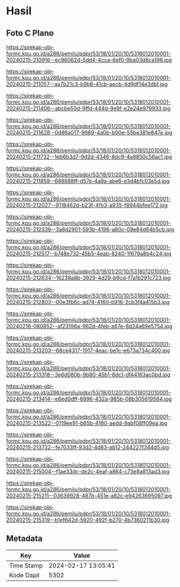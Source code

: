 # Hasil

## Foto C Plano

https://sirekap-obj-formc.kpu.go.id/a286/pemilu/pdpr/53/18/01/20/10/5318012010001-20240215-210916--ec96062d-5dd4-4cca-8ef0-9ba03d8ca196.jpg

https://sirekap-obj-formc.kpu.go.id/a286/pemilu/pdpr/53/18/01/20/10/5318012010001-20240215-211057--aa7b21c3-b9b8-41cb-aecb-4d9df14e3dbf.jpg

https://sirekap-obj-formc.kpu.go.id/a286/pemilu/pdpr/53/18/01/20/10/5318012010001-20240215-211406--abcbe50d-9ffd-444d-9e9f-e2e24e979933.jpg

https://sirekap-obj-formc.kpu.go.id/a286/pemilu/pdpr/53/18/01/20/10/5318012010001-20240215-211628--0d86a017-9669-4a0b-b00e-55be381e847e.jpg

https://sirekap-obj-formc.kpu.go.id/a286/pemilu/pdpr/53/18/01/20/10/5318012010001-20240215-211732--1eb6b3d7-9d2d-4346-8dc9-4a8850c56ac1.jpg

https://sirekap-obj-formc.kpu.go.id/a286/pemilu/pdpr/53/18/01/20/10/5318012010001-20240215-211859--688888ff-d57e-4a9a-abe6-e3d4bfc03e5d.jpg

https://sirekap-obj-formc.kpu.go.id/a286/pemilu/pdpr/53/18/01/20/10/5318012010001-20240215-212027--9118462d-b23f-4fb3-a935-f8944bfee172.jpg

https://sirekap-obj-formc.kpu.go.id/a286/pemilu/pdpr/53/18/01/20/10/5318012010001-20240215-212336--3a8d2901-593b-4196-a80c-09e84d64b5cb.jpg

https://sirekap-obj-formc.kpu.go.id/a286/pemilu/pdpr/53/18/01/20/10/5318012010001-20240215-212517--b748e732-45b5-4eab-8240-1f679a8b4c24.jpg

https://sirekap-obj-formc.kpu.go.id/a286/pemilu/pdpr/53/18/01/20/10/5318012010001-20240215-212634--16238a8b-3929-4d29-b9cd-f7a1b291c723.jpg

https://sirekap-obj-formc.kpu.go.id/a286/pemilu/pdpr/53/18/01/20/10/5318012010001-20240215-212803--00e3fb6c-ad74-4160-b916-2cb3f4a415b3.jpg

https://sirekap-obj-formc.kpu.go.id/a286/pemilu/pdpr/53/18/01/20/10/5318012010001-20240216-080852--af23196a-962d-4feb-a67e-8d24a69e5754.jpg

https://sirekap-obj-formc.kpu.go.id/a286/pemilu/pdpr/53/18/01/20/10/5318012010001-20240215-213203--68ce4317-1917-4eac-be1c-e673a734c400.jpg

https://sirekap-obj-formc.kpu.go.id/a286/pemilu/pdpr/53/18/01/20/10/5318012010001-20240215-213318--3e6d080b-9b80-45b1-8dc1-df44163ac0bd.jpg

https://sirekap-obj-formc.kpu.go.id/a286/pemilu/pdpr/53/18/01/20/10/5318012010001-20240215-213414--e6ed0dff-6996-432a-985b-08b305619564.jpg

https://sirekap-obj-formc.kpu.go.id/a286/pemilu/pdpr/53/18/01/20/10/5318012010001-20240215-213522--0119ee91-b65b-4180-aedd-9abf08ff09ea.jpg

https://sirekap-obj-formc.kpu.go.id/a286/pemilu/pdpr/53/18/01/20/10/5318012010001-20240215-213732--fe7033ff-93d2-4d83-ab12-244227f344d5.jpg

https://sirekap-obj-formc.kpu.go.id/a286/pemilu/pdpr/53/18/01/20/10/5318012010001-20240215-215004--f1ae33dc-de2c-4eaf-a864-c73e8a813ad3.jpg

https://sirekap-obj-formc.kpu.go.id/a286/pemilu/pdpr/53/18/01/20/10/5318012010001-20240215-215211--03639928-487b-451e-a82c-e94263695097.jpg

https://sirekap-obj-formc.kpu.go.id/a286/pemilu/pdpr/53/18/01/20/10/5318012010001-20240215-215319--b1ef642d-5920-492f-b270-4b7360211b30.jpg


## Metadata

| Key        | Value               |
| ---------- | ------------------- |
| Time Stamp | 2024-02-17 13:05:41 |
| Kode Dapil | 5302                |



